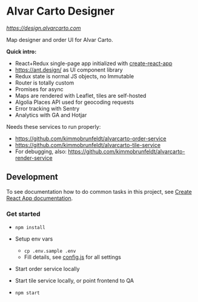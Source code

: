 # Alvar Carto Designer

*https://design.alvarcarto.com*

Map designer and order UI for Alvar Carto.

**Quick intro:**

* React+Redux single-page app initialized with [create-react-app](https://github.com/facebookincubator/create-react-app)
* https://ant.design/ as UI component library
* Redux state is normal JS objects, no Immutable
* Router is totally custom
* Promises for async
* Maps are rendered with Leaflet, tiles are self-hosted
* Algolia Places API used for geocoding requests
* Error tracking with Sentry
* Analytics with GA and Hotjar


Needs these services to run properly:

* https://github.com/kimmobrunfeldt/alvarcarto-order-service
* https://github.com/kimmobrunfeldt/alvarcarto-tile-service
* For debugging, also: https://github.com/kimmobrunfeldt/alvarcarto-render-service

## Development

To see documentation how to do common tasks in this project, see [Create React App documentation](https://github.com/facebookincubator/create-react-app/blob/master/packages/react-scripts/template/README.md).

### Get started

* `npm install`
* Setup env vars

    * `cp .env.sample .env`
    * Fill details, see [config.js](src/config.js) for all settings

* Start order service locally
* Start tile service locally, or point frontend to QA
* `npm start`
